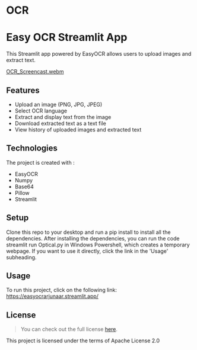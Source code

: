 # OCR
# Easy OCR Streamlit App

This Streamlit app powered by EasyOCR allows users to upload images and extract text.

[OCR_Screencast.webm](https://github.com/user-attachments/assets/d537c323-6938-46a6-b3d6-8a8a6b764bdc)

## Features

- Upload an image (PNG, JPG, JPEG)
- Select OCR language
- Extract and display text from the image
- Download extracted text as a text file
- View history of uploaded images and extracted text

## Technologies 
The project is created with :
 - EasyOCR
 - Numpy
 - Base64
 - Pillow
 - Streamlit

## Setup
Clone this repo to your desktop and run a pip install to install all the dependencies.
After installing the dependencies, you can run the code streamlit run Optical.py in Windows Powershell, which creates a temporary webpage.
If you want to use it directly, click the link in the 'Usage' subheading.

## Usage
To run this project, click on the following link: https://easyocrarjunaar.streamlit.app/ 

## License
 > You can check out the full license [here](https://github.com/arjunaar2789/OCR/blob/main/LICENSE).

This project is licensed under the terms of Apache License 2.0
